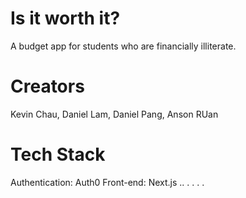 # Is it worth it?

A budget app for students who are financially illiterate. 

# Creators

Kevin Chau, Daniel Lam, Daniel Pang, Anson RUan

# Tech Stack

Authentication: Auth0
Front-end: Next.js
..
.
.
.
.
